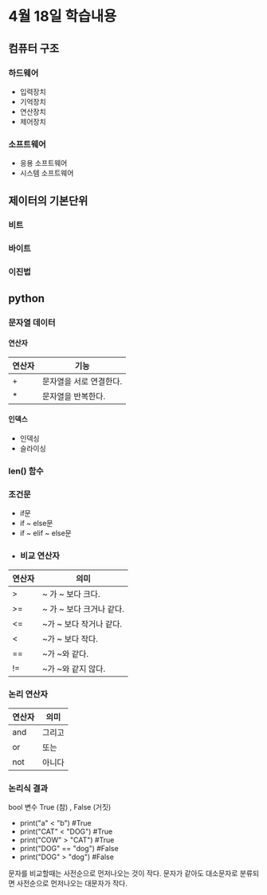 # 4월 18일 학습내용
## 컴퓨터 구조
### 하드웨어
- 입력장치
- 기억장치
- 연산장치
- 제어장치
### 소프트웨어
- 응용 소프트웨어
- 시스템 소프트웨어
## 제이터의 기본단위
### 비트
### 바이트
### 이진법
## python
### 문자열 데이터
#### 연산자
연산자 | 기능
------|-------
\+     |문자열을 서로 연결한다.
\*     | 문자열을 반복한다.
#### 인덱스
- 인덱싱
- 슬라이싱
### len() 함수
### 조건문
- if문
- if ~ else문
- if ~ elif ~ else문
- ### 비교 연산자
연산자 | 의미
--------|-------
\> | ~ 가 ~ 보다 크다.
\>= | ~ 가 ~ 보다 크거나 같다. 
\<= | ~가 ~ 보다 작거나 같다.
\< | ~가 ~ 보다 작다.
\== | ~가 ~와 같다.
\!= | ~가 ~와 같지 않다.

### 논리 연산자
연산자 | 의미
-------|------
and | 그리고
or | 또는
not | 아니다

### 논리식 결과

bool 변수
True (참) , False (거짓)

- print("a" < "b") #True
- print("CAT" < "DOG") #True
- print("COW" > "CAT") #True
- print("DOG" == "dog") #False
- print("DOG" > "dog") #False

문자를 비교할때는 사전순으로 먼저나오는 것이 작다.
문자가 같아도 대소문자로 분류되면 사전순으로 먼저나오는 대문자가 작다.




